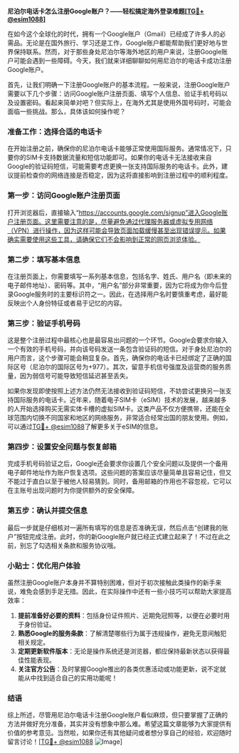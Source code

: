 **尼泊尔电话卡怎么注册Google账户？——轻松搞定海外登录难题[[TG💪+ @esim1088](https://t.me/s/esim1088)]**

在如今这个全球化的时代，拥有一个Google账户（Gmail）已经成了许多人的必需品。无论是在国外旅行、学习还是工作，Google账户都能帮助我们更好地与世界保持联系。然而，对于那些身处尼泊尔等海外地区的用户来说，注册Google账户可能会遇到一些障碍。今天，我们就来详细聊聊如何用尼泊尔的电话卡成功注册Google账户。

首先，让我们明确一下注册Google账户的基本流程。一般来说，注册Google账户需要以下几个步骤：访问Google账户注册页面、填写个人信息、验证手机号码以及设置密码。看起来简单对吧？但实际上，在海外尤其是使用外国号码时，可能会面临一些挑战。那么，具体该如何操作呢？

### **准备工作：选择合适的电话卡**
在开始注册之前，确保你的尼泊尔电话卡能够正常使用国际服务。通常情况下，只要你的SIM卡支持数据流量和短信功能即可。如果你的电话卡无法接收来自Google的验证码短信，可能需要考虑更换一张支持国际服务的电话卡。此外，建议提前检查你的网络连接是否稳定，因为这将直接影响到注册过程中的顺利程度。

### **第一步：访问Google账户注册页面**
打开浏览器后，直接输入“https://accounts.google.com/signup”进入Google账户注册页面。这里需要注意的是，尽量避免通过代理服务器或虚拟专用网络（VPN）进行操作，因为这样可能会导致页面加载缓慢甚至出现错误提示。如果确实需要使用这些工具，请确保它们不会影响到正常的网页浏览体验。

### **第二步：填写基本信息**
在注册页面上，你需要填写一系列基本信息，包括名字、姓氏、用户名（即未来的电子邮件地址）、密码等。其中，“用户名”部分非常重要，因为它将成为你今后登录Google服务时的主要标识符之一。因此，在选择用户名时要慎重考虑，最好能反映出个人身份特征或者易于记忆的内容。

### **第三步：验证手机号码**
这是整个注册过程中最核心也是最容易出问题的一个环节。Google会要求你输入一个有效的手机号码，并向该号码发送一条包含验证码的短信。对于身处尼泊尔的用户而言，这个步骤可能会稍显复杂。首先，确保你的电话卡已经绑定了正确的国际区号（尼泊尔的国际区号为+977）。其次，留意手机信号强度及运营商的服务质量，因为弱信号可能导致短信延迟甚至丢失。

如果你发现即使按照上述方法仍然无法接收到验证码短信，不妨尝试更换另一张支持国际服务的电话卡。近年来，随着电子SIM卡（eSIM）技术的发展，越来越多的人开始选择购买无需实体卡槽的虚拟SIM卡。这类产品不仅方便携带，还能在全球范围内切换不同国家和地区的网络服务，非常适合经常出国的朋友使用。例如，可以通过[TG💪+ @esim1088](https://t.me/s/esim1088)了解更多关于eSIM的信息。

### **第四步：设置安全问题与恢复邮箱**
完成手机号码验证之后，Google还会要求你设置几个安全问题以及提供一个备用电子邮件地址作为账户恢复选项。这些问题的答案应该尽量简单且容易记住，但又不能过于直白以至于被他人轻易猜到。同时，备用邮箱的作用也不容忽视，它可以在主账号出现问题时为你提供额外的安全保障。

### **第五步：确认并提交信息**
最后一步就是仔细核对一遍所有填写的信息是否准确无误，然后点击“创建我的账户”按钮完成注册。此时，你的新Google账户就已经正式建立起来了！不过在此之前，别忘了勾选相关条款和服务协议哦。

### **小贴士：优化用户体验**
虽然注册Google账户本身并不算特别困难，但对于初次接触此类操作的新手来说，难免会感到手足无措。因此，在实际操作中还有一些小技巧可以帮助大家提高效率：

1. **提前准备好必要的资料**：包括身份证件照片、近期免冠照等，以便在必要时用于身份验证。
2. **熟悉Google的服务条款**：了解清楚哪些行为属于违规操作，避免无意间触犯相关规定。
3. **定期更新软件版本**：无论是操作系统还是浏览器，都应保持最新状态以获得最佳性能表现。
4. **关注官方公告**：及时掌握Google推出的各类优惠活动或功能更新，说不定就能从中找到适合自己的实用功能呢！

### **结语**
综上所述，尽管用尼泊尔电话卡注册Google账户看似麻烦，但只要掌握了正确的方法并做好充分准备，其实并没有想象中那么难。希望这篇文章能够为大家提供有价值的参考意见。当然啦，如果你还有其他疑问或者想分享自己的经验，欢迎随时留言讨论！[[TG💪+ @esim1088](https://t.me/s/esim1088) ![Image](https://i.postimg.cc/4NQfJmqS/Snipaste-2025-05-13-00-14-12.png)]